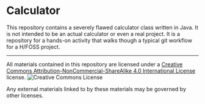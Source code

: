 # Calculator

This repository contains a severely flawed calculator class written in Java.  It is not intended to be an actual calculator or even a real project.  It is a repository for a hands-on activity that walks though a typical git workflow for a H/FOSS project.

---

All materials contained in this repository are licensed under a [Creative Commons Attribution-NonCommercial-ShareAlike 4.0 International License](https://creativecommons.org/licenses/by-nc-sa/4.0/) license. ![Creative Commons License](https://i.creativecommons.org/l/by-nc-sa/4.0/88x31.png)

Any external materials linked to by these materials may be governed by other licenses.
